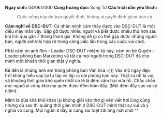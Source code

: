**Ngày sinh:** 04/06/2000
**Cung hoàng đạo:** Song Tử
**Câu trích dẫn yêu thích:**
> Cuộc sống này do bạn quyết định, không ai quyết định giùm bạn cả.

**Cảm nghĩ về DSC-DUT:** Cá nhân mình cảm thấy được vào DSC-DUT là một điều may mắn vậy. Gặp gỡ được nhiều người và biết được nhiều thứ hơn sau khi trải qua gần 7 tháng tham gia. Không dễ gì có thể gặp được những người bạn, người anh/chị hợp rơ trong công việc lẫn trong các cuộc vui chơi.

Phải cám ơn anh Rim - Leader DSC-DUT nhiệm kỳ này, cám ơn bé Quyên - Leader phòng ban Marketing và tất cả mọi người trong DSC-DUT đã cho mình một khoản thời gian thật ý nghĩa.

Kế đến là những anh em trong phòng ban Văn hóa =))) Vào mộ ngày đẹp trời không hiểu sap lại tụ tập và lập ra cái phòng ban này. Thật sự rất là vui, và khoảng thời gian khó quên nhất có lẽ là đêm cắm trại vừa rồi. Chắc chắn mọi người ai cũng khó mà quên được đêm hôm đấy. (Một đêm đầy sao và kỷ niệm).

Mình là đứa khá khô khan lại không giỏi văn thơ gì nên viết hơi lủng củng nhưng dù sao thì quãng thời gian mình ở DSC-DUT mình thật sự vui và ý nghĩa vô cùng. Mọi người ở đây ai cũng siu toẹt zời ông mặt chời ^^
